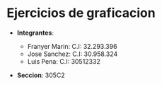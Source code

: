# Ejercicios de graficacion 

- **Integrantes**: 
  - Franyer Marin: C.I: 32.293.396
  - Jose Sanchez: C.I: 30.958.324
  - Luis Pena: C.I: 30512332

- **Seccion**: 305C2
